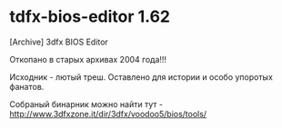 # tdfx-bios-editor 1.62

[Archive] 3dfx BIOS Editor

Откопано в старых архивах 2004 года!!!

Исходник - лютый треш. Оставлено для истории и особо упоротых фанатов.

Собраный бинарник можно найти тут - http://www.3dfxzone.it/dir/3dfx/voodoo5/bios/tools/
